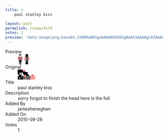 ```yaml
---
title: >
    paul stanley kiss

layout: post
permalink: /view/4174
votes: 1
preview: "data:image/png;base64,iVBORw0KGgoAAAANSUhEUgAAACUAAAAgCAIAAAAaMSbnAAAABnRSTlMA/wD/AP5AXyvrAAABB0lEQVRIid1W0Q0CIQylxomkOzETuhI4kvUDrYUr6MWCiS+kKUfh0ceVAEQ39wTAwWmQMQN8Mv1QDxARScccR9kBAOkISjPuNr/G8g6m8BVIDnNVWz2ZQPqGUPTc+rP4XgBw1if3WJhidM5BCCklRCzdKiIEGeP9qRo+X9jN3iNiWUdauWYnv2l48FGMPueyRzksuxxjwNcAQmBrC63+QqAY+dim8zHZ/+bHdgUfyzhDz6P6takKQ/yo3pcBfvl++RIpJdVvybn15siYQesRVzHqhMGeBq3QbG2XryfI3vxGEhrmpyb3Xs9tlob5VfWQ81Wd0L4hOthdD4io+oZYfb+s/j9X32d3XXA3ppYsfwgAAAAASUVORK5CYII="
---
```

<dl class="side-by-side">
<dt>Preview</dt>
<dd>
    <img class="preview" src="data:image/png;base64,iVBORw0KGgoAAAANSUhEUgAAACUAAAAgCAIAAAAaMSbnAAAABnRSTlMA/wD/AP5AXyvrAAABB0lEQVRIid1W0Q0CIQylxomkOzETuhI4kvUDrYUr6MWCiS+kKUfh0ceVAEQ39wTAwWmQMQN8Mv1QDxARScccR9kBAOkISjPuNr/G8g6m8BVIDnNVWz2ZQPqGUPTc+rP4XgBw1if3WJhidM5BCCklRCzdKiIEGeP9qRo+X9jN3iNiWUdauWYnv2l48FGMPueyRzksuxxjwNcAQmBrC63+QqAY+dim8zHZ/+bHdgUfyzhDz6P6takKQ/yo3pcBfvl++RIpJdVvybn15siYQesRVzHqhMGeBq3QbG2XryfI3vxGEhrmpyb3Xs9tlob5VfWQ81Wd0L4hOthdD4io+oZYfb+s/j9X32d3XXA3ppYsfwgAAAAASUVORK5CYII=">
</dd>
<dt>Original</dt>
<dd>
    <img class="preview" src="data:image/png;base64,iVBORw0KGgoAAAANSUhEUgAAAEAAAAAgCAYAAACinX6EAAAA90lEQVR42u2XUQ7EIAhEuf8Neifv1E0/zBLiInRqtiAmRGMaKk+UkYjoRGzWKEDDAByHagWgABSAApAagMEKwO4AXg/IJHTkOD0ALdiB2ssLgO/+ooyIAUDT/umPwCgbtjoChhffJgCu+YQZ4NUFq3WF7vwrsc/W2hLpDQNQ3gUFoAAA/qWvpwDAcvZaCO81APLbWT/zBT/H+4+sgY6+Dw1ABiHHnp3nvVyIN/AZAKu5jsCvwEdwtLkOoAdwJ/C/APDsviUTOITXA7AE7ll8mAywpP1WGdBvem53AIS8BGW5Q6sBUv5SAOA+wlYB9HIMB+AJKRwJwAccH6qhZs577QAAAABJRU5ErkJggg==">
</dd>
<dt>Title</dt>
<dd>paul stanley kiss</dd>
<dt>Description</dt>
<dd>sorry forgot to finish the head here is the full</dd>
<dt>Added By</dt>
<dd>jamesheneghan</dd>
<dt>Added On</dt>
<dd>2010-09-28</dd>
<dt>Votes</dt>
<dd>1</dd>
</dl>
